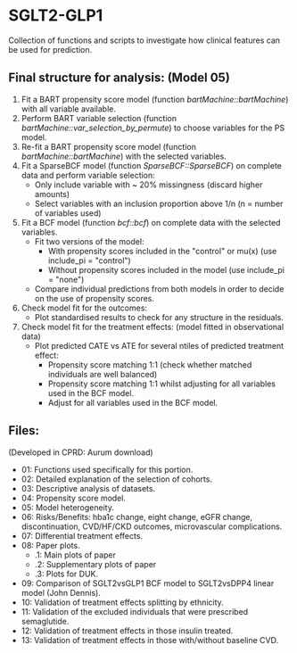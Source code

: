 # SGLT2-GLP1
Collection of functions and scripts to investigate how clinical features can be used for prediction.

## Final structure for analysis: (Model 05)

1. Fit a BART propensity score model (function _bartMachine::bartMachine_) with all variable available.
2. Perform BART variable selection (function _bartMachine::var_selection_by_permute_) to choose variables for the PS model.
3. Re-fit a BART propensity score model (function _bartMachine::bartMachine_) with the selected variables.
4. Fit a SparseBCF model (function _SparseBCF::SparseBCF_) on complete data and perform variable selection:
    - Only include variable with ~ 20% missingness (discard higher amounts)
    - Select variables with an inclusion proportion above 1/n (n = number of variables used)
5. Fit a BCF model (function _bcf::bcf_) on complete data with the selected variables.
    - Fit two versions of the model:
        - With propensity scores included in the "control" or mu(x) (use include_pi = "control")
        - Without propensity scores included in the model (use include_pi = "none")
    - Compare individual predictions from both models in order to decide on the use of propensity scores.
6. Check model fit for the outcomes:
    - Plot standardised results to check for any structure in the residuals.
7. Check model fit for the treatment effects: (model fitted in observational data)
    - Plot predicted CATE vs ATE for several ntiles of predicted treatment effect:
        - Propensity score matching 1:1 (check whether matched individuals are well balanced)
        - Propensity score matching 1:1 whilst adjusting for all variables used in the BCF model.
        - Adjust for all variables used in the BCF model.



Files:
---
(Developed in CPRD: Aurum download)


- 01: Functions used specifically for this portion.
- 02: Detailed explanation of the selection of cohorts.
- 03: Descriptive analysis of datasets.
- 04: Propensity score model.
- 05: Model heterogeneity.
- 06: Risks/Benefits: hba1c change, eight change, eGFR change, discontinuation, CVD/HF/CKD outcomes, microvascular complications.
- 07: Differential treatment effects.
- 08: Paper plots.
    - .1: Main plots of paper
    - .2: Supplementary plots of paper
    - .3: Plots for DUK.
- 09: Comparison of SGLT2vsGLP1 BCF model to SGLT2vsDPP4 linear model (John Dennis).
- 10: Validation of treatment effects splitting by ethnicity.
- 11: Validation of the excluded individuals that were prescribed semaglutide.
- 12: Validation of treatment effects in those insulin treated.
- 13: Validation of treatment effects in those with/without baseline CVD.


    

